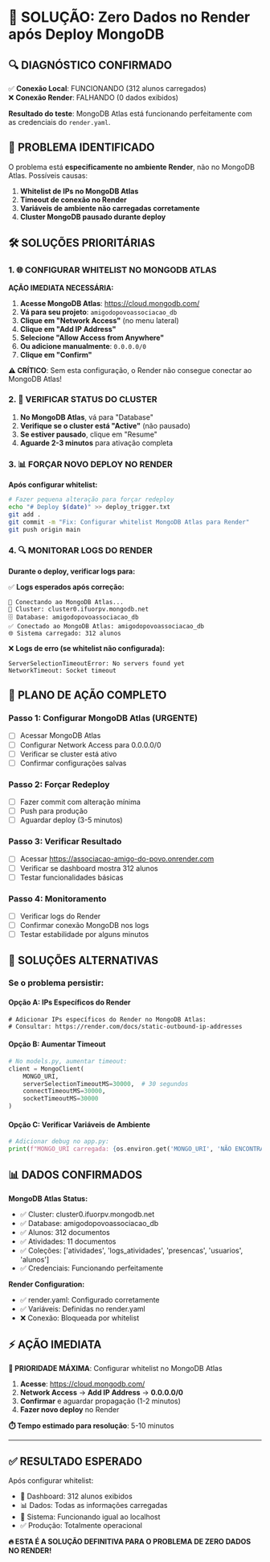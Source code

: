 # 🚨 SOLUÇÃO: Zero Dados no Render após Deploy MongoDB

## 🔍 DIAGNÓSTICO CONFIRMADO

✅ **Conexão Local**: FUNCIONANDO (312 alunos carregados)  
❌ **Conexão Render**: FALHANDO (0 dados exibidos)  

**Resultado do teste**: MongoDB Atlas está funcionando perfeitamente com as credenciais do `render.yaml`.

## 🎯 PROBLEMA IDENTIFICADO

O problema está **especificamente no ambiente Render**, não no MongoDB Atlas. Possíveis causas:

1. **Whitelist de IPs no MongoDB Atlas**
2. **Timeout de conexão no Render**
3. **Variáveis de ambiente não carregadas corretamente**
4. **Cluster MongoDB pausado durante deploy**

## 🛠️ SOLUÇÕES PRIORITÁRIAS

### 1. 🌐 CONFIGURAR WHITELIST NO MONGODB ATLAS

**AÇÃO IMEDIATA NECESSÁRIA:**

1. **Acesse MongoDB Atlas**: https://cloud.mongodb.com/
2. **Vá para seu projeto**: `amigodopovoassociacao_db`
3. **Clique em "Network Access"** (no menu lateral)
4. **Clique em "Add IP Address"**
5. **Selecione "Allow Access from Anywhere"**
6. **Ou adicione manualmente**: `0.0.0.0/0`
7. **Clique em "Confirm"**

**⚠️ CRÍTICO**: Sem esta configuração, o Render não consegue conectar ao MongoDB Atlas!

### 2. 🔧 VERIFICAR STATUS DO CLUSTER

1. **No MongoDB Atlas**, vá para "Database"
2. **Verifique se o cluster está "Active"** (não pausado)
3. **Se estiver pausado**, clique em "Resume"
4. **Aguarde 2-3 minutos** para ativação completa

### 3. 📊 FORÇAR NOVO DEPLOY NO RENDER

**Após configurar whitelist:**

```bash
# Fazer pequena alteração para forçar redeploy
echo "# Deploy $(date)" >> deploy_trigger.txt
git add .
git commit -m "Fix: Configurar whitelist MongoDB Atlas para Render"
git push origin main
```

### 4. 🔍 MONITORAR LOGS DO RENDER

**Durante o deploy, verificar logs para:**

✅ **Logs esperados após correção:**
```
🔗 Conectando ao MongoDB Atlas...
📍 Cluster: cluster0.ifuorpv.mongodb.net
🗄️ Database: amigodopovoassociacao_db
✅ Conectado ao MongoDB Atlas: amigodopovoassociacao_db
🌐 Sistema carregado: 312 alunos
```

❌ **Logs de erro (se whitelist não configurada):**
```
ServerSelectionTimeoutError: No servers found yet
NetworkTimeout: Socket timeout
```

## 🚀 PLANO DE AÇÃO COMPLETO

### Passo 1: Configurar MongoDB Atlas (URGENTE)
- [ ] Acessar MongoDB Atlas
- [ ] Configurar Network Access para 0.0.0.0/0
- [ ] Verificar se cluster está ativo
- [ ] Confirmar configurações salvas

### Passo 2: Forçar Redeploy
- [ ] Fazer commit com alteração mínima
- [ ] Push para produção
- [ ] Aguardar deploy (3-5 minutos)

### Passo 3: Verificar Resultado
- [ ] Acessar https://associacao-amigo-do-povo.onrender.com
- [ ] Verificar se dashboard mostra 312 alunos
- [ ] Testar funcionalidades básicas

### Passo 4: Monitoramento
- [ ] Verificar logs do Render
- [ ] Confirmar conexão MongoDB nos logs
- [ ] Testar estabilidade por alguns minutos

## 🔧 SOLUÇÕES ALTERNATIVAS

### Se o problema persistir:

#### Opção A: IPs Específicos do Render
```
# Adicionar IPs específicos do Render no MongoDB Atlas:
# Consultar: https://render.com/docs/static-outbound-ip-addresses
```

#### Opção B: Aumentar Timeout
```python
# No models.py, aumentar timeout:
client = MongoClient(
    MONGO_URI,
    serverSelectionTimeoutMS=30000,  # 30 segundos
    connectTimeoutMS=30000,
    socketTimeoutMS=30000
)
```

#### Opção C: Verificar Variáveis de Ambiente
```python
# Adicionar debug no app.py:
print(f"MONGO_URI carregada: {os.environ.get('MONGO_URI', 'NÃO ENCONTRADA')}")
```

## 📊 DADOS CONFIRMADOS

**MongoDB Atlas Status:**
- ✅ Cluster: cluster0.ifuorpv.mongodb.net
- ✅ Database: amigodopovoassociacao_db
- ✅ Alunos: 312 documentos
- ✅ Atividades: 11 documentos
- ✅ Coleções: ['atividades', 'logs_atividades', 'presencas', 'usuarios', 'alunos']
- ✅ Credenciais: Funcionando perfeitamente

**Render Configuration:**
- ✅ render.yaml: Configurado corretamente
- ✅ Variáveis: Definidas no render.yaml
- ❌ Conexão: Bloqueada por whitelist

## ⚡ AÇÃO IMEDIATA

**🎯 PRIORIDADE MÁXIMA**: Configurar whitelist no MongoDB Atlas

1. **Acesse**: https://cloud.mongodb.com/
2. **Network Access** → **Add IP Address** → **0.0.0.0/0**
3. **Confirmar** e aguardar propagação (1-2 minutos)
4. **Fazer novo deploy** no Render

**⏱️ Tempo estimado para resolução**: 5-10 minutos

---

## ✅ RESULTADO ESPERADO

Após configurar whitelist:
- 🎯 Dashboard: 312 alunos exibidos
- 📊 Dados: Todas as informações carregadas
- 🚀 Sistema: Funcionando igual ao localhost
- ✅ Produção: Totalmente operacional

**🔥 ESTA É A SOLUÇÃO DEFINITIVA PARA O PROBLEMA DE ZERO DADOS NO RENDER!**